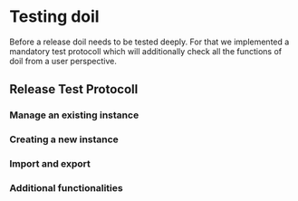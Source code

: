# Testing doil

Before a release doil needs to be tested deeply. For that we implemented a mandatory test protocoll which will additionally check all the functions of doil from a user perspective.

## Release Test Protocoll

### Manage an existing instance

### Creating a new instance

### Import and export

### Additional functionalities